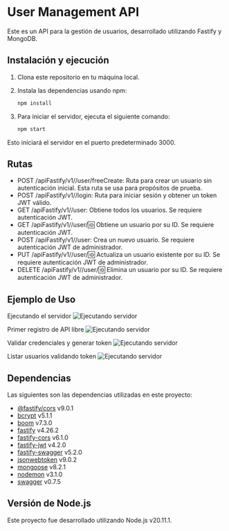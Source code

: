 # User Management API

Este es un API para la gestión de usuarios, desarrollado utilizando Fastify y MongoDB.

## Instalación y ejecución

1. Clona este repositorio en tu máquina local.
2. Instala las dependencias usando npm:

   ```bash
   npm install

3. Para iniciar el servidor, ejecuta el siguiente comando:

   ```bash
   npm start

Esto iniciará el servidor en el puerto predeterminado 3000.

## Rutas

- POST /apiFastify/v1//user/freeCreate: Ruta para crear un usuario sin autenticación inicial. Esta ruta se usa para propósitos de prueba.
- POST /apiFastify/v1//login: Ruta para iniciar sesión y obtener un token JWT válido.
- GET /apiFastify/v1//user: Obtiene todos los usuarios. Se requiere autenticación JWT.
- GET /apiFastify/v1//user/:id: Obtiene un usuario por su ID. Se requiere autenticación JWT.
- POST /apiFastify/v1//user: Crea un nuevo usuario. Se requiere autenticación JWT de administrador.
- PUT /apiFastify/v1//user/:id: Actualiza un usuario existente por su ID. Se requiere autenticación JWT de administrador.
- DELETE /apiFastify/v1//user/:id: Elimina un usuario por su ID. Se requiere autenticación JWT de administrador.

## Ejemplo de Uso

Ejecutando el servidor
![Ejecutando servidor](img/Server.png)

Primer registro de API libre
![Ejecutando servidor](img/Insert_initial.png)

Validar credenciales y generar token
![Ejecutando servidor](img/Login.png)

Listar usuarios validando token
![Ejecutando servidor](img/Get_users.png)

## Dependencias

Las siguientes son las dependencias utilizadas en este proyecto:

- [@fastify/cors](https://www.npmjs.com/package/@fastify/cors) v9.0.1
- [bcrypt](https://www.npmjs.com/package/bcrypt) v5.1.1
- [boom](https://www.npmjs.com/package/boom) v7.3.0
- [fastify](https://www.npmjs.com/package/fastify) v4.26.2
- [fastify-cors](https://www.npmjs.com/package/fastify-cors) v6.1.0
- [fastify-jwt](https://www.npmjs.com/package/fastify-jwt) v4.2.0
- [fastify-swagger](https://www.npmjs.com/package/fastify-swagger) v5.2.0
- [jsonwebtoken](https://www.npmjs.com/package/jsonwebtoken) v9.0.2
- [mongoose](https://www.npmjs.com/package/mongoose) v8.2.1
- [nodemon](https://www.npmjs.com/package/nodemon) v3.1.0
- [swagger](https://www.npmjs.com/package/swagger) v0.7.5

## Versión de Node.js

Este proyecto fue desarrollado utilizando Node.js v20.11.1.
